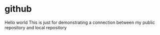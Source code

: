 # github
Hello world
This is just for demonstrating a connection between my public repository and local repository

